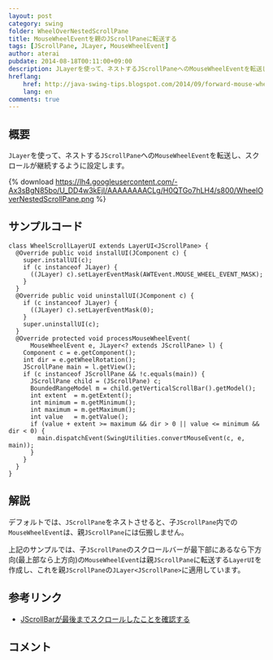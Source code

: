 ```yaml
---
layout: post
category: swing
folder: WheelOverNestedScrollPane
title: MouseWheelEventを親のJScrollPaneに転送する
tags: [JScrollPane, JLayer, MouseWheelEvent]
author: aterai
pubdate: 2014-08-18T00:11:00+09:00
description: JLayerを使って、ネストするJScrollPaneへのMouseWheelEventを転送し、スクロールが継続するように設定します。
hreflang:
    href: http://java-swing-tips.blogspot.com/2014/09/forward-mouse-wheel-scroll-event-in.html
    lang: en
comments: true
---
```

## 概要
`JLayer`を使って、ネストする`JScrollPane`への`MouseWheelEvent`を転送し、スクロールが継続するように設定します。

{% download https://lh4.googleusercontent.com/-Ax3sBgN85bo/U_DD4w3kEjI/AAAAAAAACLg/H0QTGo7hLH4/s800/WheelOverNestedScrollPane.png %}

## サンプルコード
<pre class="prettyprint"><code>class WheelScrollLayerUI extends LayerUI&lt;JScrollPane&gt; {
  @Override public void installUI(JComponent c) {
    super.installUI(c);
    if (c instanceof JLayer) {
      ((JLayer) c).setLayerEventMask(AWTEvent.MOUSE_WHEEL_EVENT_MASK);
    }
  }
  @Override public void uninstallUI(JComponent c) {
    if (c instanceof JLayer) {
      ((JLayer) c).setLayerEventMask(0);
    }
    super.uninstallUI(c);
  }
  @Override protected void processMouseWheelEvent(
      MouseWheelEvent e, JLayer&lt;? extends JScrollPane&gt; l) {
    Component c = e.getComponent();
    int dir = e.getWheelRotation();
    JScrollPane main = l.getView();
    if (c instanceof JScrollPane &amp;&amp; !c.equals(main)) {
      JScrollPane child = (JScrollPane) c;
      BoundedRangeModel m = child.getVerticalScrollBar().getModel();
      int extent  = m.getExtent();
      int minimum = m.getMinimum();
      int maximum = m.getMaximum();
      int value   = m.getValue();
      if (value + extent &gt;= maximum &amp;&amp; dir &gt; 0 || value &lt;= minimum &amp;&amp; dir &lt; 0) {
        main.dispatchEvent(SwingUtilities.convertMouseEvent(c, e, main));
      }
    }
  }
}
</code></pre>

## 解説
デフォルトでは、`JScrollPane`をネストさせると、子`JScrollPane`内での`MouseWheelEvent`は、親`JScrollPane`には伝搬しません。

上記のサンプルでは、子`JScrollPane`のスクロールバーが最下部にあるなら下方向(最上部なら上方向)の`MouseWheelEvent`は親`JScrollPane`に転送する`LayerUI`を作成し、これを親`JScrollPane`の`JLayer<JScrollPane>`に適用しています。

## 参考リンク
- [JScrollBarが最後までスクロールしたことを確認する](http://ateraimemo.com/Swing/DetectScrollToBottom.html)

<!-- dummy comment line for breaking list -->

## コメント
